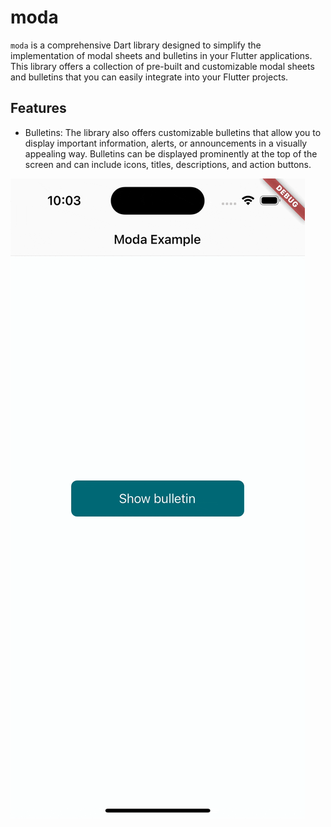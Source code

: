 # moda

`moda` is a comprehensive Dart library designed to simplify the implementation of modal sheets and bulletins in your Flutter applications. This library offers a collection of pre-built and customizable modal sheets and bulletins that you can easily integrate into your Flutter projects.

## Features

- Bulletins: The library also offers customizable bulletins that allow you to display important information, alerts, or announcements in a visually appealing way. Bulletins can be displayed prominently at the top of the screen and can include icons, titles, descriptions, and action buttons.

![Bulletin](screenshots/bulletin.gif)